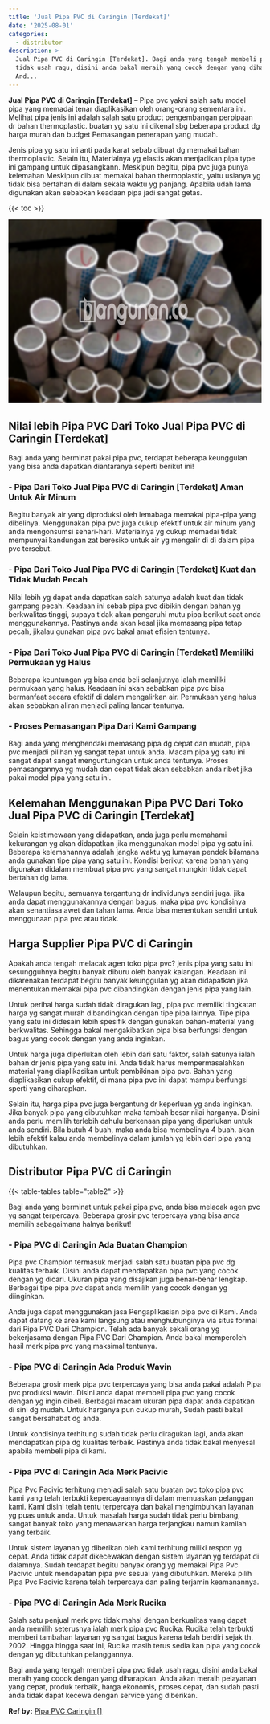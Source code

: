 ```yaml
---
title: 'Jual Pipa PVC di Caringin [Terdekat]'
date: '2025-08-01'
categories:
  - distributor
description: >-
  Jual Pipa PVC di Caringin [Terdekat]. Bagi anda yang tengah membeli pipa pvc
  tidak usah ragu, disini anda bakal meraih yang cocok dengan yang diharapkan.
  And...
---
```


**Jual Pipa PVC di Caringin \[Terdekat\]** – Pipa pvc yakni salah satu model pipa yang memadai tenar diaplikasikan oleh orang-orang sementara ini. Melihat pipa jenis ini adalah salah satu product pengembangan perpipaan dr bahan thermoplastic. buatan yg satu ini dikenal sbg beberapa product dg harga murah dan budget Pemasangan penerapan yang mudah.

Jenis pipa yg satu ini anti pada karat sebab dibuat dg memakai bahan thermoplastic. Selain itu, Materialnya yg elastis akan menjadikan pipa type ini gampang untuk dipasangkann. Meskipun begitu, pipa pvc juga punya kelemahan Meskipun dibuat memakai bahan thermoplastic, yaitu usianya yg tidak bisa bertahan di dalam sekala waktu yg panjang. Apabila udah lama digunakan akan sebabkan keadaan pipa jadi sangat getas.

{{< toc >}}

![Jual Pipa PVC di Caringin [Terdekat]](/images/jaul-pipa-pvc-12.png)

## Nilai lebih Pipa PVC Dari Toko Jual Pipa PVC di Caringin \[Terdekat\]

Bagi anda yang berminat pakai pipa pvc, terdapat beberapa keunggulan yang bisa anda dapatkan diantaranya seperti berikut ini!

### \- Pipa Dari Toko Jual Pipa PVC di Caringin \[Terdekat\] Aman Untuk Air Minum

Begitu banyak air yang diproduksi oleh lemabaga memakai pipa-pipa yang dibelinya. Menggunakan pipa pvc juga cukup efektif untuk air minum yang anda mengonsumsi sehari-hari. Materialnya yg cukup memadai tidak mempunyai kandungan zat beresiko untuk air yg mengalir di di dalam pipa pvc tersebut.

### \- Pipa Dari Toko Jual Pipa PVC di Caringin \[Terdekat\] Kuat dan Tidak Mudah Pecah

Nilai lebih yg dapat anda dapatkan salah satunya adalah kuat dan tidak gampang pecah. Keadaan ini sebab pipa pvc dibikin dengan bahan yg berkwalitas tinggi, supaya tidak akan pengaruhi mutu pipa berikut saat anda menggunakannya. Pastinya anda akan kesal jika memasang pipa tetap pecah, jikalau gunakan pipa pvc bakal amat efisien tentunya.

### \- Pipa Dari Toko Jual Pipa PVC di Caringin \[Terdekat\] Memiliki Permukaan yg Halus

Beberapa keuntungan yg bisa anda beli selanjutnya ialah memiliki permukaan yang halus. Keadaan ini akan sebabkan pipa pvc bisa bermanfaat secara efektif di dalam mengalirkan air. Permukaan yang halus akan sebabkan aliran menjadi paling lancar tentunya.

### \- Proses Pemasangan Pipa Dari Kami Gampang

Bagi anda yang menghendaki memasang pipa dg cepat dan mudah, pipa pvc menjadi pilihan yg sangat tepat untuk anda. Macam pipa yg satu ini sangat dapat sangat menguntungkan untuk anda tentunya. Proses pemasangannya yg mudah dan cepat tidak akan sebabkan anda ribet jika pakai model pipa yang satu ini.

## Kelemahan Menggunakan Pipa PVC Dari Toko Jual Pipa PVC di Caringin \[Terdekat\]

Selain keistimewaan yang didapatkan, anda juga perlu memahami kekurangan yg akan didapatkan jika menggunakan model pipa yg satu ini. Beberapa kelemahannya adalah jangka waktu yg lumayan pendek bilamana anda gunakan tipe pipa yang satu ini. Kondisi berikut karena bahan yang digunakan didalam membuat pipa pvc yang sangat mungkin tidak dapat bertahan dg lama.

Walaupun begitu, semuanya tergantung dr individunya sendiri juga. jika anda dapat menggunakannya dengan bagus, maka pipa pvc kondisinya akan senantiasa awet dan tahan lama. Anda bisa menentukan sendiri untuk menggunaan pipa pvc atau tidak.

## Harga Supplier Pipa PVC di Caringin

Apakah anda tengah melacak agen toko pipa pvc? jenis pipa yang satu ini sesungguhnya begitu banyak diburu oleh banyak kalangan. Keadaan ini dikarenakan terdapat begitu banyak keunggulan yg akan didapatkan jika menentukan memakai pipa pvc dibandingkan dengan jenis pipa yang lain.

Untuk perihal harga sudah tidak diragukan lagi, pipa pvc memiliki tingkatan harga yg sangat murah dibandingkan dengan tipe pipa lainnya. Tipe pipa yang satu ini didesain lebih spesifik dengan gunakan bahan-material yang berkwalitas. Sehingga bakal mengakibatkan pipa bisa berfungsi dengan bagus yang cocok dengan yang anda inginkan.

Untuk harga juga diperlukan oleh lebih dari satu faktor, salah satunya ialah bahan dr jenis pipa yang satu ini. Anda tidak harus mempermasalahkan material yang diaplikasikan untuk pembikinan pipa pvc. Bahan yang diaplikasikan cukup efektif, di mana pipa pvc ini dapat mampu berfungsi sperti yang diharapkan.

Selain itu, harga pipa pvc juga bergantung dr keperluan yg anda inginkan. Jika banyak pipa yang dibutuhkan maka tambah besar nilai harganya. Disini anda perlu memilih terlebih dahulu berkenaan pipa yang diperlukan untuk anda sendiri. Bila butuh 4 buah, maka anda bisa membelinya 4 buah. akan lebih efektif kalau anda membelinya dalam jumlah yg lebih dari pipa yang dibutuhkan.

## Distributor Pipa PVC di Caringin

{{< table-tables table="table2" >}}

Bagi anda yang berminat untuk pakai pipa pvc, anda bisa melacak agen pvc yg sangat terpercaya. Beberapa grosir pvc terpercaya yang bisa anda memilih sebagaimana halnya berikut!

### \- Pipa PVC di Caringin Ada Buatan Champion

Pipa pvc Champion termasuk menjadi salah satu buatan pipa pvc dg kualitas terbaik. Disini anda dapat mendapatkan pipa pvc yang cocok dengan yg dicari. Ukuran pipa yang disajikan juga benar-benar lengkap. Berbagai tipe pipa pvc dapat anda memilih yang cocok dengan yg diinginkan.

Anda juga dapat menggunakan jasa Pengaplikasian pipa pvc di Kami. Anda dapat datang ke area kami langsung atau menghubunginya via situs formal dari Pipa PVC Dari Champion. Telah ada banyak sekali orang yg bekerjasama dengan Pipa PVC Dari Champion. Anda bakal memperoleh hasil merk pipa pvc yang maksimal tentunya.

### \- Pipa PVC di Caringin Ada Produk Wavin

Beberapa grosir merk pipa pvc terpercaya yang bisa anda pakai adalah Pipa pvc produksi wavin. Disini anda dapat membeli pipa pvc yang cocok dengan yg ingin dibeli. Berbagai macam ukuran pipa dapat anda dapatkan di sini dg mudah. Untuk harganya pun cukup murah, Sudah pasti bakal sangat bersahabat dg anda.

Untuk kondisinya terhitung sudah tidak perlu diragukan lagi, anda akan mendapatkan pipa dg kualitas terbaik. Pastinya anda tidak bakal menyesal apabila membeli pipa di kami.

### \- Pipa PVC di Caringin Ada Merk Pacivic

Pipa Pvc Pacivic terhitung menjadi salah satu buatan pvc toko pipa pvc kami yang telah terbukti kepercayaannya di dalam memuaskan pelanggan kami. Kami disini telah tentu terpercaya dan bakal mengimbuhkan layanan yg puas untuk anda. Untuk masalah harga sudah tidak perlu bimbang, sangat banyak toko yang menawarkan harga terjangkau namun kamilah yang terbaik.

Untuk sistem layanan yg diberikan oleh kami terhitung miliki respon yg cepat. Anda tidak dapat dikecewakan dengan sistem layanan yg terdapat di dalamnya. Sudah terdapat begitu banyak orang yg memakai Pipa Pvc Pacivic untuk mendapatan pipa pvc sesuai yang dibutuhkan. Mereka pilih Pipa Pvc Pacivic karena telah terpercaya dan paling terjamin keamanannya.

### \- Pipa PVC di Caringin Ada Merk Rucika

Salah satu penjual merk pvc tidak mahal dengan berkualitas yang dapat anda memilih seterusnya ialah merk pipa pvc Rucika. Rucika telah terbukti memberi tambahan layanan yg sangat bagus karena telah berdiri sejak th. 2002. Hingga hingga saat ini, Rucika masih terus sedia kan pipa yang cocok dengan yg dibutuhkan pelanggannya.

Bagi anda yang tengah membeli pipa pvc tidak usah ragu, disini anda bakal meraih yang cocok dengan yang diharapkan. Anda akan meraih pelayanan yang cepat, produk terbaik, harga ekonomis, proses cepat, dan sudah pasti anda tidak dapat kecewa dengan service yang diberikan.

**Ref by:** [Pipa PVC Caringin []](https://id.wikipedia.org/wiki/Pipa)
